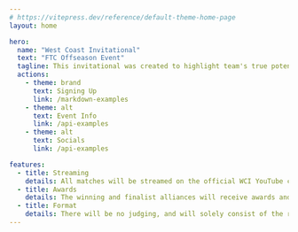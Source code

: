 ```yaml
---
# https://vitepress.dev/reference/default-theme-home-page
layout: home

hero:
  name: "West Coast Invitational"
  text: "FTC Offseason Event"
  tagline: This invitational was created to highlight team's true potential and show off what they have accomplished this year in a competitive but fun event.
  actions:
    - theme: brand
      text: Signing Up
      link: /markdown-examples
    - theme: alt
      text: Event Info
      link: /api-examples
    - theme: alt
      text: Socials
      link: /api-examples

features:
  - title: Streaming
    details: All matches will be streamed on the official WCI YouTube channel and will be available for playback
  - title: Awards
    details: The winning and finalist alliances will receive awards and merchandise
  - title: Format
    details: There will be no judging, and will solely consist of the robot game due to not wanting to add the extra stress of judging that comes with traditional events
---
```


